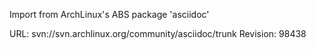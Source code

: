 Import from ArchLinux's ABS package 'asciidoc'

URL: svn://svn.archlinux.org/community/asciidoc/trunk
Revision: 98438
